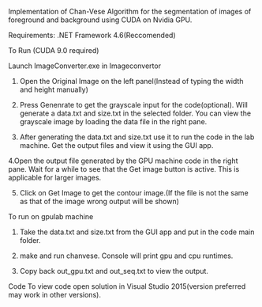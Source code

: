 Implementation of Chan-Vese Algorithm for the segmentation of images of foreground and background using CUDA on Nvidia GPU.


Requirements:
.NET Framework 4.6(Reccomended)

To Run (CUDA 9.0 required)

Launch ImageConverter.exe in Imageconvertor

1. Open the Original Image on the left panel(Instead of typing the width and height manually)

2. Press Genenrate to get the grayscale input for the code(optional). Will generate a data.txt and size.txt in the selected folder. You can view the grayscale image by loading the data file in the right pane.

3. After generating the data.txt and size.txt use it to run the code in the lab machine. Get the output files and view it using the GUI app.

4.Open the output file generated by the GPU machine code in the right pane. Wait for a while to see that the Get image button is active. This is applicable for larger images.

5. Click on Get Image to get the contour image.(If the file is not the same as that of the image wrong output will be shown)

To run on gpulab machine

1. Take the data.txt and size.txt from the GUI app and put in the code main folder.

2. make and run chanvese. Console will print gpu and cpu runtimes.

3. Copy back out_gpu.txt and out_seq.txt to view the output.

Code
To view code open solution in Visual Studio 2015(version preferred may work in other versions).
